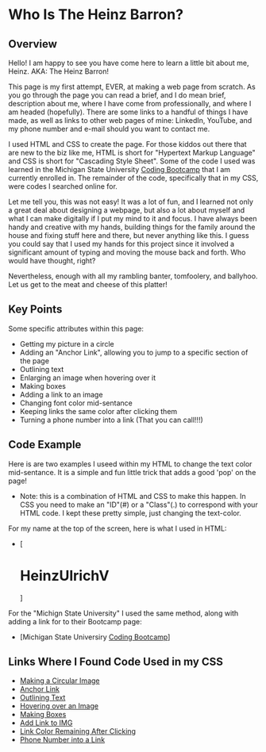 # Who Is The Heinz Barron?

## Overview

Hello! I am happy to see you have come here to learn a little bit about me, Heinz. AKA: The Heinz Barron!

This page is my first attempt, EVER, at making a web page from scratch. As you go through the page you can read a brief, and I do mean brief, description about me, where I have come from professionally, and where I am headed (hopefully). There are some links to a handful of things I have made, as well as links to other web pages of mine: LinkedIn, YouTube, and my phone number and e-mail should you want to contact me.

I used HTML and CSS to create the page. For those kiddos out there that are new to the biz like me, HTML is short for "Hypertext Markup Language" and CSS is short for "Cascading Style Sheet". Some of the code I used was learned in the Michigan State University <a href="https://bootcamp.msu.edu/coding/">Coding Bootcamp</a> that I am currently enrolled in. The remainder of the code, specifically that in my CSS, were codes I searched online for.

Let me tell you, this was not easy! It was a lot of fun, and I learned not only a great deal about designing a webpage, but also a lot about myself and what I can make digitally if I put my mind to it and focus. I have always been handy and creative with my hands, building things for the family around the house and fixing stuff here and there, but never anything like this. I guess you could say that I used my hands for this project since it involved a significant amount of typing and moving the mouse back and forth. Who would have thought, right?

Nevertheless, enough with all my rambling banter, tomfoolery, and ballyhoo. Let us get to the meat and cheese of this platter!

## Key Points

Some specific attributes within this page:
* Getting my picture in a circle
* Adding an "Anchor Link", allowing you to jump to a specific section of the page 
* Outlining text
* Enlarging an image when hovering over it
* Making boxes
* Adding a link to an image
* Changing font color mid-sentance
* Keeping links the same color after clicking them
* Turning a phone number into a link (That you can call!!!)

## Code Example

Here is are two examples I useed within my HTML to change the text color mid-sentance. It is a simple and fun little trick that adds a good 'pop' on the page!

* Note: this is a combination of HTML and CSS to make this happen. In CSS you need to make an "ID"(#) or a "Class"(.) to correspond with your HTML code. I kept these pretty simple, just changing the text-color.

For my name at the top of the screen, here is what I used in HTML:
* [<h1>Heinz<span class="ulrich">Ulrich</span>V</h1>]

For the "Michign State University" I used the same method, along with adding a link for to their Bootcamp page:
* [<span class="msu">Michigan State Universiry</span> <a href="https://bootcamp.msu.edu/coding/">Coding Bootcamp</a>]


## Links Where I Found Code Used in my CSS

* [Making a Circular Image](https://www.webfx.com/blog/web-design/circular-images-css/#:~:text=The%20main%20CSS%20property%20responsible%20for%20the%20circular%20shape%20is,height%20results%20in%20a%20circle)
* [Anchor Link](https://www.w3docs.com/snippets/html/how-to-create-an-anchor-link-to-jump-to-a-specific-part-of-a-page.html#creating-an-anchor-link-2)
* [Outlining Text](https://www.codesdope.com/blog/article/adding-outline-to-text-using-css/)
* [Hovering over an Image](https://success.appen.com/hc/en-us/articles/202703155-CSS-Guide-to-Enlarge-Images-on-Hover)
* [Making Boxes](https://www.shecodes.io/athena/9580-how-to-create-a-box-with-html-and-css)
* [Add Link to IMG](https://hyperise.com/blog/how-to-embed-a-hyperlink-in-an-image#:~:text=Insert%20the%20Code&text=Put%20the%20anchor%20tag%20%3Ca,http%3A%2F%2F%E2%80%9D%20before%20the%20link.&text=Now%20enjoy%20the%20hyperlink%20in,have%20followed%20these%20steps%20properly.)
* [Link Color Remaining After Clicking](https://www.w3schools.com/html/html_links_colors.asp)
* [Phone Number into a Link](https://www.w3schools.com/tags/tryit.asp?filename=tryhtml_link_phoneto)
